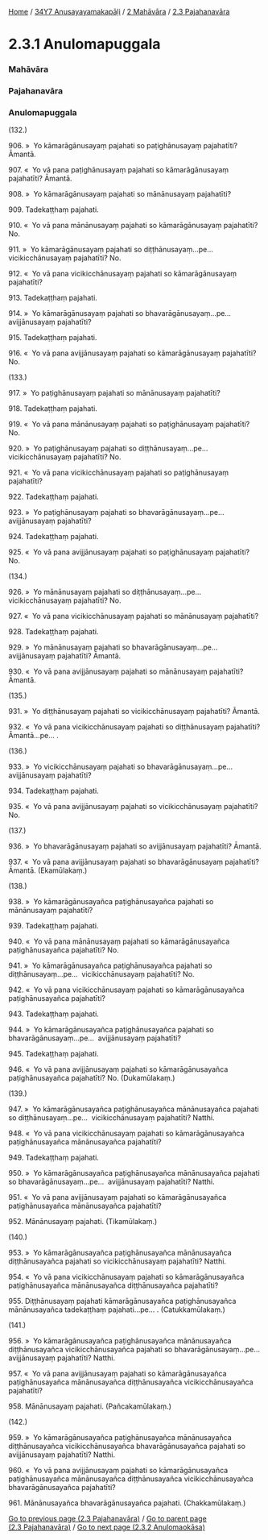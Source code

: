 
[Home](/) / [34Y7 Anusayayamakapāḷi](../../../34Y7.md) / [2 Mahāvāra](../../2.md) / [2.3 Pajahanavāra](../2.3.md)

# 2.3.1 Anulomapuggala

### Mahāvāra

### Pajahanavāra

### Anulomapuggala

(132.)

906\. »  Yo kāmarāgānusayaṃ pajahati so paṭighānusayaṃ pajahatīti? Āmantā.

907\. «  Yo vā pana paṭighānusayaṃ pajahati so kāmarāgānusayaṃ pajahatīti? Āmantā.

908\. »  Yo kāmarāgānusayaṃ pajahati so mānānusayaṃ pajahatīti?

909\. Tadekaṭṭhaṃ pajahati.

910\. «  Yo vā pana mānānusayaṃ pajahati so kāmarāgānusayaṃ pajahatīti? No.

911\. »  Yo kāmarāgānusayaṃ pajahati so diṭṭhānusayaṃ…pe…  vicikicchānusayaṃ pajahatīti? No.

912\. «  Yo vā pana vicikicchānusayaṃ pajahati so kāmarāgānusayaṃ pajahatīti?

913\. Tadekaṭṭhaṃ pajahati.

914\. »  Yo kāmarāgānusayaṃ pajahati so bhavarāgānusayaṃ…pe…  avijjānusayaṃ pajahatīti?

915\. Tadekaṭṭhaṃ pajahati.

916\. «  Yo vā pana avijjānusayaṃ pajahati so kāmarāgānusayaṃ pajahatīti? No.

(133.)

917\. »  Yo paṭighānusayaṃ pajahati so mānānusayaṃ pajahatīti?

918\. Tadekaṭṭhaṃ pajahati.

919\. «  Yo vā pana mānānusayaṃ pajahati so paṭighānusayaṃ pajahatīti? No.

920\. »  Yo paṭighānusayaṃ pajahati so diṭṭhānusayaṃ…pe…  vicikicchānusayaṃ pajahatīti? No.

921\. «  Yo vā pana vicikicchānusayaṃ pajahati so paṭighānusayaṃ pajahatīti?

922\. Tadekaṭṭhaṃ pajahati.

923\. »  Yo paṭighānusayaṃ pajahati so bhavarāgānusayaṃ…pe…  avijjānusayaṃ pajahatīti?

924\. Tadekaṭṭhaṃ pajahati.

925\. «  Yo vā pana avijjānusayaṃ pajahati so paṭighānusayaṃ pajahatīti? No.

(134.)

926\. »  Yo mānānusayaṃ pajahati so diṭṭhānusayaṃ…pe…  vicikicchānusayaṃ pajahatīti? No.

927\. «  Yo vā pana vicikicchānusayaṃ pajahati so mānānusayaṃ pajahatīti?

928\. Tadekaṭṭhaṃ pajahati.

929\. »  Yo mānānusayaṃ pajahati so bhavarāgānusayaṃ…pe…  avijjānusayaṃ pajahatīti? Āmantā.

930\. «  Yo vā pana avijjānusayaṃ pajahati so mānānusayaṃ pajahatīti? Āmantā.

(135.)

931\. »  Yo diṭṭhānusayaṃ pajahati so vicikicchānusayaṃ pajahatīti? Āmantā.

932\. «  Yo vā pana vicikicchānusayaṃ pajahati so diṭṭhānusayaṃ pajahatīti? Āmantā…pe… .

(136.)

933\. »  Yo vicikicchānusayaṃ pajahati so bhavarāgānusayaṃ…pe…  avijjānusayaṃ pajahatīti?

934\. Tadekaṭṭhaṃ pajahati.

935\. «  Yo vā pana avijjānusayaṃ pajahati so vicikicchānusayaṃ pajahatīti? No.

(137.)

936\. »  Yo bhavarāgānusayaṃ pajahati so avijjānusayaṃ pajahatīti? Āmantā.

937\. «  Yo vā pana avijjānusayaṃ pajahati so bhavarāgānusayaṃ pajahatīti? Āmantā. (Ekamūlakaṃ.)

(138.)

938\. »  Yo kāmarāgānusayañca paṭighānusayañca pajahati so mānānusayaṃ pajahatīti?

939\. Tadekaṭṭhaṃ pajahati.

940\. «  Yo vā pana mānānusayaṃ pajahati so kāmarāgānusayañca paṭighānusayañca pajahatīti? No.

941\. »  Yo kāmarāgānusayañca paṭighānusayañca pajahati so diṭṭhānusayaṃ…pe…  vicikicchānusayaṃ pajahatīti? No.

942\. «  Yo vā pana vicikicchānusayaṃ pajahati so kāmarāgānusayañca paṭighānusayañca pajahatīti?

943\. Tadekaṭṭhaṃ pajahati.

944\. »  Yo kāmarāgānusayañca paṭighānusayañca pajahati so bhavarāgānusayaṃ…pe…  avijjānusayaṃ pajahatīti?

945\. Tadekaṭṭhaṃ pajahati.

946\. «  Yo vā pana avijjānusayaṃ pajahati so kāmarāgānusayañca paṭighānusayañca pajahatīti? No. (Dukamūlakaṃ.)

(139.)

947\. »  Yo kāmarāgānusayañca paṭighānusayañca mānānusayañca pajahati so diṭṭhānusayaṃ…pe…  vicikicchānusayaṃ pajahatīti? Natthi.

948\. «  Yo vā pana vicikicchānusayaṃ pajahati so kāmarāgānusayañca paṭighānusayañca mānānusayañca pajahatīti?

949\. Tadekaṭṭhaṃ pajahati.

950\. »  Yo kāmarāgānusayañca paṭighānusayañca mānānusayañca pajahati so bhavarāgānusayaṃ…pe…  avijjānusayaṃ pajahatīti? Natthi.

951\. «  Yo vā pana avijjānusayaṃ pajahati so kāmarāgānusayañca paṭighānusayañca mānānusayañca pajahatīti?

952\. Mānānusayaṃ pajahati. (Tikamūlakaṃ.)

(140.)

953\. »  Yo kāmarāgānusayañca paṭighānusayañca mānānusayañca diṭṭhānusayañca pajahati so vicikicchānusayaṃ pajahatīti? Natthi.

954\. «  Yo vā pana vicikicchānusayaṃ pajahati so kāmarāgānusayañca paṭighānusayañca mānānusayañca diṭṭhānusayañca pajahatīti?

955\. Diṭṭhānusayaṃ pajahati kāmarāgānusayañca paṭighānusayañca mānānusayañca tadekaṭṭhaṃ pajahati…pe… . (Catukkamūlakaṃ.)

(141.)

956\. »  Yo kāmarāgānusayañca paṭighānusayañca mānānusayañca diṭṭhānusayañca vicikicchānusayañca pajahati so bhavarāgānusayaṃ…pe…  avijjānusayaṃ pajahatīti? Natthi.

957\. «  Yo vā pana avijjānusayaṃ pajahati so kāmarāgānusayañca paṭighānusayañca mānānusayañca diṭṭhānusayañca vicikicchānusayañca pajahatīti?

958\. Mānānusayaṃ pajahati. (Pañcakamūlakaṃ.)

(142.)

959\. »  Yo kāmarāgānusayañca paṭighānusayañca mānānusayañca diṭṭhānusayañca vicikicchānusayañca bhavarāgānusayañca pajahati so avijjānusayaṃ pajahatīti? Natthi.

960\. «  Yo vā pana avijjānusayaṃ pajahati so kāmarāgānusayañca paṭighānusayañca mānānusayañca diṭṭhānusayañca vicikicchānusayañca bhavarāgānusayañca pajahatīti?

961\. Mānānusayañca bhavarāgānusayañca pajahati. (Chakkamūlakaṃ.)

[Go to previous page (2.3 Pajahanavāra)](../2.3.md) / [Go to parent page (2.3 Pajahanavāra)](../2.3.md) / [Go to next page (2.3.2 Anulomaokāsa)](2.3.2.md)


